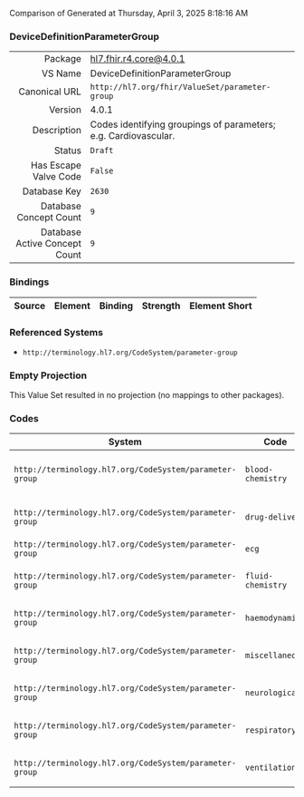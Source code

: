 Comparison of 
Generated at Thursday, April 3, 2025 8:18:16 AM

### DeviceDefinitionParameterGroup

|      |     |
| ---: | --- |
| Package | hl7.fhir.r4.core@4.0.1 |
| VS Name | DeviceDefinitionParameterGroup |
| Canonical URL | `http://hl7.org/fhir/ValueSet/parameter-group` |
| Version | 4.0.1 |
| Description | Codes identifying groupings of parameters; e.g. Cardiovascular. |
| Status | `Draft` |
| Has Escape Valve Code | `False` |
| Database Key | `2630` |
| Database Concept Count | `9` |
| Database Active Concept Count | `9` |
### Bindings

| Source | Element | Binding | Strength | Element Short |
| ------ | ------- | ------- | -------- | ------------- |

### Referenced Systems

* `http://terminology.hl7.org/CodeSystem/parameter-group`
### Empty Projection

This Value Set resulted in no projection (no mappings to other packages).

### Codes

| System | Code | Display |
| ------ | ---- | ------- |
| `http://terminology.hl7.org/CodeSystem/parameter-group` | `blood-chemistry` | Blood Chemistry Parameter Group |
| `http://terminology.hl7.org/CodeSystem/parameter-group` | `drug-delivery` | Drug Delivery Parameter Group |
| `http://terminology.hl7.org/CodeSystem/parameter-group` | `ecg` | ECG Parameter Group |
| `http://terminology.hl7.org/CodeSystem/parameter-group` | `fluid-chemistry` | Fluid Chemistry Parameter Group |
| `http://terminology.hl7.org/CodeSystem/parameter-group` | `haemodynamic` | Haemodynamic Parameter Group |
| `http://terminology.hl7.org/CodeSystem/parameter-group` | `miscellaneous` | Miscellaneous Parameter Group |
| `http://terminology.hl7.org/CodeSystem/parameter-group` | `neurological` | Neurological Parameter Group |
| `http://terminology.hl7.org/CodeSystem/parameter-group` | `respiratory` | Respiratory Parameter Group |
| `http://terminology.hl7.org/CodeSystem/parameter-group` | `ventilation` | Ventilation Parameter Group |

